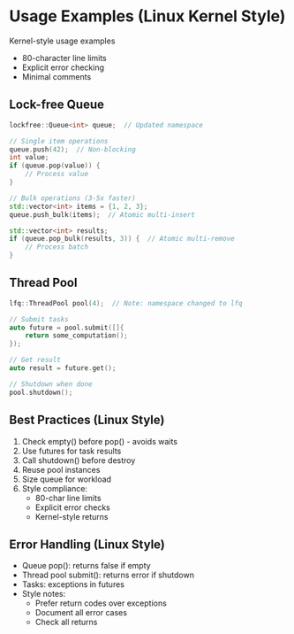 # Usage Examples (Linux Kernel Style)


Kernel-style usage examples
- 80-character line limits
- Explicit error checking
- Minimal comments


## Lock-free Queue
```cpp
lockfree::Queue<int> queue;  // Updated namespace

// Single item operations
queue.push(42);  // Non-blocking
int value;
if (queue.pop(value)) {
    // Process value
}

// Bulk operations (3-5x faster)
std::vector<int> items = {1, 2, 3};
queue.push_bulk(items);  // Atomic multi-insert

std::vector<int> results;
if (queue.pop_bulk(results, 3)) {  // Atomic multi-remove
    // Process batch
}
```

## Thread Pool
```cpp
lfq::ThreadPool pool(4);  // Note: namespace changed to lfq

// Submit tasks
auto future = pool.submit([]{
    return some_computation();
});

// Get result
auto result = future.get();

// Shutdown when done
pool.shutdown();
```

## Best Practices (Linux Style)
1. Check empty() before pop() - avoids waits
2. Use futures for task results
3. Call shutdown() before destroy
4. Reuse pool instances
5. Size queue for workload
6. Style compliance:
   - 80-char line limits
   - Explicit error checks
   - Kernel-style returns

## Error Handling (Linux Style)
- Queue pop(): returns false if empty
- Thread pool submit(): returns error if shutdown
- Tasks: exceptions in futures
- Style notes:
  - Prefer return codes over exceptions
  - Document all error cases
  - Check all returns
